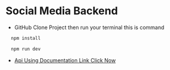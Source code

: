 # Social Media Backend


- GitHub Clone Project then run your terminal this is command
```sh
  npm install
```
```sh
  npm run dev
```


- [Api Using Documentation Link Click Now](https://documenter.getpostman.com/view/28066947/2s9XxsUb6L)

